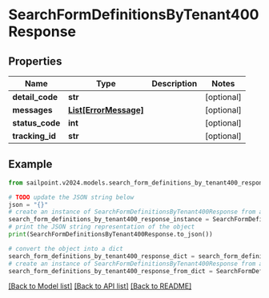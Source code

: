 # SearchFormDefinitionsByTenant400Response


## Properties

Name | Type | Description | Notes
------------ | ------------- | ------------- | -------------
**detail_code** | **str** |  | [optional] 
**messages** | [**List[ErrorMessage]**](ErrorMessage.md) |  | [optional] 
**status_code** | **int** |  | [optional] 
**tracking_id** | **str** |  | [optional] 

## Example

```python
from sailpoint.v2024.models.search_form_definitions_by_tenant400_response import SearchFormDefinitionsByTenant400Response

# TODO update the JSON string below
json = "{}"
# create an instance of SearchFormDefinitionsByTenant400Response from a JSON string
search_form_definitions_by_tenant400_response_instance = SearchFormDefinitionsByTenant400Response.from_json(json)
# print the JSON string representation of the object
print(SearchFormDefinitionsByTenant400Response.to_json())

# convert the object into a dict
search_form_definitions_by_tenant400_response_dict = search_form_definitions_by_tenant400_response_instance.to_dict()
# create an instance of SearchFormDefinitionsByTenant400Response from a dict
search_form_definitions_by_tenant400_response_from_dict = SearchFormDefinitionsByTenant400Response.from_dict(search_form_definitions_by_tenant400_response_dict)
```
[[Back to Model list]](../README.md#documentation-for-models) [[Back to API list]](../README.md#documentation-for-api-endpoints) [[Back to README]](../README.md)


